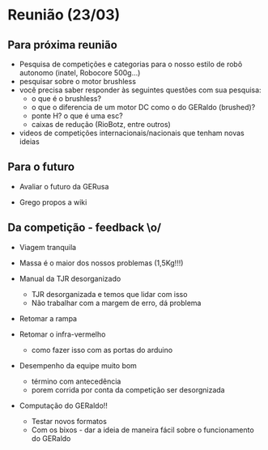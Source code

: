 # Reunião (23/03)

## Para próxima reunião

* Pesquisa de competições e categorias para o nosso estilo de robô autonomo (inatel, Robocore 500g...)
* pesquisar sobre o motor brushless
* você precisa saber responder às seguintes questões com sua pesquisa:
	- o que é o brushless?
	- o que o diferencia de um motor DC como o do GERaldo (brushed)?
	- ponte H? o que é uma esc?
	- caixas de redução (RioBotz, entre outros)
* videos de competições internacionais/nacionais que tenham novas ideias

## Para o futuro

* Avaliar o futuro da GERusa

* Grego propos a wiki

## Da competição - feedback \o/

* Viagem tranquila 

* Massa é o maior dos nossos problemas (1,5Kg!!!)

* Manual da TJR desorganizado
	- TJR desorganizada e temos que lidar com isso
	- Não trabalhar com a margem de erro, dá problema

* Retomar a rampa

* Retomar o infra-vermelho
	- como fazer isso com as portas do arduino


* Desempenho da equipe muito bom
	- término com antecedência
	- porem corrida por conta da competição ser desorgnizada

* Computação do GERaldo!!
	- Testar novos formatos
	- Com os bixos - dar a ideia de maneira fácil sobre o funcionamento do GERaldo



